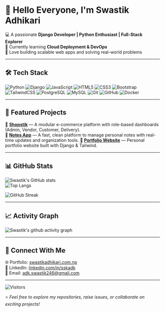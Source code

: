# 👋 Hello Everyone, I'm Swastik Adhikari  

💻 A passionate **Django Developer | Python Enthusiast | Full-Stack Explorer**  
🌱 Currently learning **Cloud Deployment & DevOps**  
🚀 Love building scalable web apps and solving real-world problems  

---

## 🛠️ Tech Stack  

![Python](https://img.shields.io/badge/Python-3776AB?style=for-the-badge&logo=python&logoColor=white) 
![Django](https://img.shields.io/badge/Django-092E20?style=for-the-badge&logo=django&logoColor=white) 
![JavaScript](https://img.shields.io/badge/JavaScript-323330?style=for-the-badge&logo=javascript&logoColor=F7DF1E) 
![HTML5](https://img.shields.io/badge/HTML5-E34F26?style=for-the-badge&logo=html5&logoColor=white) 
![CSS3](https://img.shields.io/badge/CSS3-1572B6?style=for-the-badge&logo=css3&logoColor=white) 
![Bootstrap](https://img.shields.io/badge/Bootstrap-563D7C?style=for-the-badge&logo=bootstrap&logoColor=white) 
![TailwindCSS](https://img.shields.io/badge/Tailwind_CSS-38B2AC?style=for-the-badge&logo=tailwind-css&logoColor=white) 
![PostgreSQL](https://img.shields.io/badge/PostgreSQL-316192?style=for-the-badge&logo=postgresql&logoColor=white) 
![MySQL](https://img.shields.io/badge/MySQL-005C84?style=for-the-badge&logo=mysql&logoColor=white) 
![Git](https://img.shields.io/badge/Git-F05032?style=for-the-badge&logo=git&logoColor=white) 
![GitHub](https://img.shields.io/badge/GitHub-181717?style=for-the-badge&logo=github&logoColor=white) 
![Docker](https://img.shields.io/badge/Docker-2496ED?style=for-the-badge&logo=docker&logoColor=white)  

---

## 📌 Featured Projects  

🔹 [**Shopstik**](https://shopstik.pythonanywhere.com/) — A modular e-commerce platform with role-based dashboards (Admin, Vendor, Customer, Delivery).  
🔹 [**Notes App**](https://swastikadk.pythonanywhere.com/) — A fast, clean platform to manage personal notes with real-time updates and organization tools.
🔹 [**Portfolio Website**](https://swastikadhikari.com.np/) — Personal portfolio website built with Django & Tailwind.  

---

## 📊 GitHub Stats  

![Swastik's GitHub stats](https://github-readme-stats.vercel.app/api?username=sskadk&show_icons=true&theme=tokyonight)  
![Top Langs](https://github-readme-stats.vercel.app/api/top-langs/?username=sskadk&layout=compact&theme=tokyonight)  

![GitHub Streak](https://streak-stats.demolab.com?user=sskadk&theme=tokyonight&border_radius=5&date_format=M%20j%5B%2C%20Y%5D)  

---

## 📈 Activity Graph  

![Swastik's github activity graph](https://github-readme-activity-graph.vercel.app/graph?username=sskadk&theme=tokyo-night)  

---

## 🤝 Connect With Me  

🌐 Portfolio: [swastikadhikari.com.np](https://swastikadhikari.com.np)  
💼 LinkedIn: [linkedin.com/in/sskadk](https://linkedin.com/in/sskadk)  
📧 Email: adk.swastik246@gmail.com

---

![Visitors](https://komarev.com/ghpvc/?username=sskadk&style=for-the-badge)  

⭐️ *Feel free to explore my repositories, raise issues, or collaborate on exciting projects!*  
